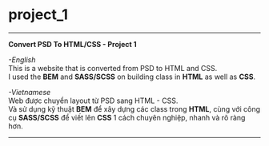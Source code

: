 # project_1
***
**Convert PSD To HTML/CSS - Project 1**

*-English*  
This is a website that is converted from PSD to HTML and CSS.  
I used the **BEM** and **SASS/SCSS** on building class in **HTML** as well as **CSS**.

*-Vietnamese*  
Web được chuyển layout từ PSD sang HTML - CSS.  
Và sử dụng kỹ thuật **BEM** để xây dựng các class trong **HTML**, cùng với công cụ **SASS/SCSS** để viết lên **CSS** 1 cách chuyên nghiệp, nhanh và rõ ràng hơn.

[^1]: https://pulpx111120.github.io/project_1/
***